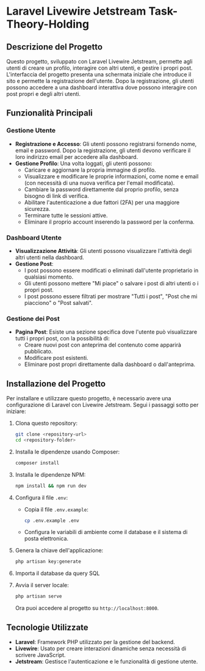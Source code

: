 # Laravel Livewire Jetstream Task-Theory-Holding

## Descrizione del Progetto
Questo progetto, sviluppato con Laravel Livewire Jetstream, permette agli utenti di creare un profilo, interagire con altri utenti, e gestire i propri post. 
L'interfaccia del progetto presenta una schermata iniziale che introduce il sito e permette la registrazione dell'utente. Dopo la registrazione, gli utenti possono accedere a una dashboard interattiva dove possono interagire con post propri e degli altri utenti.

## Funzionalità Principali
### Gestione Utente
- **Registrazione e Accesso**: Gli utenti possono registrarsi fornendo nome, email e password. Dopo la registrazione, gli utenti devono verificare il loro indirizzo email per accedere alla dashboard.
- **Gestione Profilo**: Una volta loggati, gli utenti possono:
  - Caricare e aggiornare la propria immagine di profilo.
  - Visualizzare e modificare le proprie informazioni, come nome e email (con necessità di una nuova verifica per l'email modificata).
  - Cambiare la password direttamente dal proprio profilo, senza bisogno di link di verifica.
  - Abilitare l'autenticazione a due fattori (2FA) per una maggiore sicurezza.
  - Terminare tutte le sessioni attive.
  - Eliminare il proprio account inserendo la password per la conferma.

### Dashboard Utente
- **Visualizzazione Attività**: Gli utenti possono visualizzare l'attività degli altri utenti nella dashboard.
- **Gestione Post**:
  - I post possono essere modificati o eliminati dall'utente proprietario in qualsiasi momento.
  - Gli utenti possono mettere "Mi piace" o salvare i post di altri utenti o i propri post.
  - I post possono essere filtrati per mostrare "Tutti i post", "Post che mi piacciono" o "Post salvati".

### Gestione dei Post
- **Pagina Post**: Esiste una sezione specifica dove l'utente può visualizzare tutti i propri post, con la possibilità di:
  - Creare nuovi post con anteprima del contenuto come apparirà pubblicato.
  - Modificare post esistenti.
  - Eliminare post propri direttamente dalla dashboard o dall'anteprima.

## Installazione del Progetto
Per installare e utilizzare questo progetto, è necessario avere una configurazione di Laravel con Livewire Jetstream. Segui i passaggi sotto per iniziare:

1. Clona questo repository:
   ```bash
   git clone <repository-url>
   cd <repository-folder>
   ```
2. Installa le dipendenze usando Composer:
   ```bash
   composer install
   ```
3. Installa le dipendenze NPM:
   ```bash
   npm install && npm run dev
   ```
4. Configura il file `.env`:
   - Copia il file `.env.example`:
     ```bash
     cp .env.example .env
     ```
   - Configura le variabili di ambiente come il database e il sistema di posta elettronica.
5. Genera la chiave dell'applicazione:
   ```bash
   php artisan key:generate
   ```
6. Importa il database da query SQL

7. Avvia il server locale:
   ```bash
   php artisan serve
   ```
   Ora puoi accedere al progetto su `http://localhost:8000`.

## Tecnologie Utilizzate
- **Laravel**: Framework PHP utilizzato per la gestione del backend.
- **Livewire**: Usato per creare interazioni dinamiche senza necessità di scrivere JavaScript.
- **Jetstream**: Gestisce l'autenticazione e le funzionalità di gestione utente.